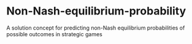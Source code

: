 # Non-Nash-equilibrium-probability
A solution concept for predicting non-Nash equilibrium probabilities of possible outcomes in strategic games
